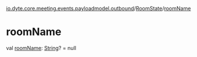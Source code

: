 [io.dyte.core.meeting.events.payloadmodel.outbound](../index.md)/[RoomState](index.md)/[roomName](room-name.md)

# roomName


val [roomName](room-name.md): [String](https://kotlinlang.org/api/latest/jvm/stdlib/kotlin/-string/index.html)? = null
